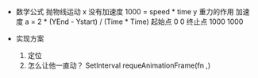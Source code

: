 - 数学公式
  抛物线运动
  x 没有加速度  1000 = speed * time
  y 重力的作用  加速度 a = 2 * (YEnd -  Ystart) / (Time * Time)
  起始点 0 0
  终止点 1000 1000

- 实现方案
  1. 定位
  2. 怎么让他一直动？ SetInterval
  requeAnimationFrame(fn ,)